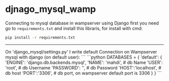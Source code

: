 # djnago_mysql_wamp
Connecting to mysql database in wampserver using Django
first you need go to `requirements.txt` and install this libraris, for install with cmd:
```cmd
pip install -r requirements.txt
```

<hr>
On 'django_mysql/settings.py' I write default Connection on Wampserver mysql with django (on default user):
```
```python
DATABASES = {
    'default': {
        'ENGINE': 'django.db.backends.mysql',
        'NAME': 'mahdi', # db Name
        'USER': 'root', # db Username
        'PASSWORD': '', # db Password
        'HOST':'localhost', # db host
        'PORT':'3306', # db port, on wampserver default port is 3306
    }
}
```


